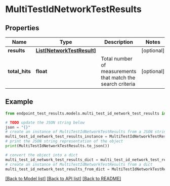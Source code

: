 # MultiTestIdNetworkTestResults


## Properties

Name | Type | Description | Notes
------------ | ------------- | ------------- | -------------
**results** | [**List[NetworkTestResult]**](NetworkTestResult.md) |  | [optional] 
**total_hits** | **float** | Total number of measurements that match the search criteria | [optional] 

## Example

```python
from endpoint_test_results.models.multi_test_id_network_test_results import MultiTestIdNetworkTestResults

# TODO update the JSON string below
json = "{}"
# create an instance of MultiTestIdNetworkTestResults from a JSON string
multi_test_id_network_test_results_instance = MultiTestIdNetworkTestResults.from_json(json)
# print the JSON string representation of the object
print(MultiTestIdNetworkTestResults.to_json())

# convert the object into a dict
multi_test_id_network_test_results_dict = multi_test_id_network_test_results_instance.to_dict()
# create an instance of MultiTestIdNetworkTestResults from a dict
multi_test_id_network_test_results_from_dict = MultiTestIdNetworkTestResults.from_dict(multi_test_id_network_test_results_dict)
```
[[Back to Model list]](../README.md#documentation-for-models) [[Back to API list]](../README.md#documentation-for-api-endpoints) [[Back to README]](../README.md)


